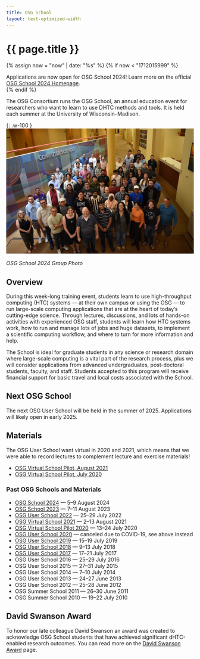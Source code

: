 ```yaml
---
title: OSG School
layout: text-optimized-width
---
```



<h1 class="mini-bar">{{ page.title }}</h1>

{% assign now = "now" | date: "%s" %}
{% if now < "1712015999" %}
<div class="alert alert-secondary">
    Applications are now open for OSG School 2024! Learn more on the official 
    <a href="https://osg-htc.org/school-2024/#applications">OSG School 2024 Homepage</a>.
</div>
{% endif %}

The OSG Consortium runs the OSG School, an annual education event for researchers who want to learn to use DHTC methods and
tools.  It is held each summer at the University of Wisconsin–Madison.

{: .w-100 }
![](/assets/images/osg-school-2024-attendees.jpeg)

*OSG School 2024 Group Photo*

## Overview

During this week-long training event, students learn to use high-throughput computing (HTC) systems — at their own campus or using the OSG — to run large-scale computing applications that are at the heart of today’s cutting-edge science. Through lectures, discussions, and lots of hands-on activities with experienced OSG staff, students will learn how HTC systems work, how to run and manage lots of jobs and huge datasets, to implement a scientific computing workflow, and where to turn for more information and help.

The School is ideal for graduate students in any science or research domain where large-scale computing is a vital part of the research process, plus we will consider applications from advanced undergraduates, post-doctoral students, faculty, and staff. Students accepted to this program will receive financial support for basic travel and local costs associated with the School.

## Next OSG School

The next OSG User School will be held in the summer of 2025. 
Applications will likely open in early 2025.

## Materials

The OSG User School want virtual in 2020 and 2021, which means that we were able to record lectures to complement lecture and exercise materials! 

* [OSG Virtual School Pilot, August 2021](https://osg-htc.org/virtual-school-2021/materials/)
* [OSG Virtual School Pilot, July 2020](https://osg-htc.org/virtual-school-pilot-2020/#materials/)

### Past OSG Schools and Materials

- [OSG School 2024](https://osg-htc.org/school-2024/) — 5–9 August 2024
- [OSG School 2023](https://osg-htc.org/user-school-2023/) — 7–11 August 2023
- [OSG User School 2022](https://osg-htc.org/user-school-2022/) — 25–29 July 2022
- [OSG Virtual School 2021](https://osg-htc.org/virtual-school-2021/) &mdash; 2&ndash;13 August 2021
- [OSG Virtual School Pilot 2020](https://osg-htc.org/virtual-school-pilot-2020/) — 13&ndash;24 July 2020
- [OSG User School 2020](https://osg-htc.org/user-school-2020/) — canceled due to COVID-19, see above instead
- [OSG User School 2019](https://osg-htc.org/user-school-2019/) — 15–19 July 2019
- [OSG User School 2018](https://osg-htc.org/user-school-2018/) — 9–13 July 2018
- [OSG User School 2017](https://osg-htc.org/user-school-2017/) — 17–21 July 2017
- OSG User School 2016 — 25–29 July 2016
- OSG User School 2015 — 27–31 July 2015
- OSG User School 2014 — 7–10 July 2014
- OSG User School 2013 — 24–27 June 2013
- OSG User School 2012 — 25–28 June 2012
- OSG Summer School 2011 — 26–30 June 2011
- OSG Summer School 2010 — 19–22 July 2010

## David Swanson Award

To honor our late colleague David Swanson an award was created to acknowledge OSG School students that have achieved significant dHTC-enabled research outcomes. You can read more on the [David Swanson Award](school/david-swanson) page.
